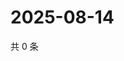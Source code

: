 # 2025-08-14

共 0 条

<!-- BEGIN ZHIHUQUESTIONS -->
<!-- 最后更新时间 Thu Aug 14 2025 22:12:15 GMT+0800 (China Standard Time) -->

<!-- END ZHIHUQUESTIONS -->

